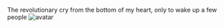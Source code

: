 The revolutionary cry from the bottom of my heart, only to wake up a few people
![avatar](https://s2.ax1x.com/2019/02/21/kRYZX4.png)
